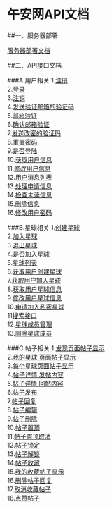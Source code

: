 # 午安网API文档

##一、服务器部署

[服务器部署文档](/config/Config.md)

##二、API接口文档

###A.用户相关
1.[注册](/wiki/User.Reg.md)<br>
2.[登录](/wiki/User.Login.md)<br>
3.[注销](/wiki/User.Logout.md)<br>
4.[发送验证邮箱的验证码](/wiki/User.CheckMail.md)<br>
5.[邮箱验证](/wiki/User.MailChecked.md)<br>
6.[确认邮箱验证](/wiki/User.GetMailChecked.md)<br>
7.[发送改密的验证码](/wiki/User.SendMail.md)<br>
8.[重置密码](/wiki/User.RePsw.md)<br>
9.[是否登陆](/wiki/Group.UStatus.md)<br>
10.[获取用户信息](/wiki/User.GetUserInfo.md)<br>
11.[修改用户信息](/wiki/User.AlterUserInfo.md)<br>
12.[用户消息列表](/wiki/user.show_message.md)<br>
13.[处理申请信息](/wiki/user.process_apply.md)<br>
14.[检查未读信息](/wiki/user.check_new_info.md)<br>
15.[删除信息](/wiki/user.delete_message.md)<br>
16.[修改用户密码](/wiki/User.Changepwd.md)<br>

###B.星球相关
1.[创建星球](/wiki/Group.Create.md)<br>
2.[加入星球](/wiki/Group.Join.md)<br>
3.[退出星球](/wiki/Group.Quit.md)<br>
4.[是否加入星球](/wiki/Group.GStatus.md)<br>
5.[星球列表](/wiki/group.lists.md)<br>
6.[获取用户创建星球](/wiki/group.get_create.md)<br>
7.[获取用户加入星球](/wiki/group.get_joined.md)<br>
8.[获取用户星球信息](/wiki/Group.GetGroupInfo.md)<br>
9.[修改用户星球信息](/wiki/Group.AlterGroupInfo.md)<br>
10.[申请加入私密星球](/wiki/group.private_group.md)<br>
11[搜索接口](/wiki/group.search.md)<br>
12.[星球成员管理](/wiki/group.user_manage.md)<br>
13.[删除星球成员](/wiki/group.delete_group_member.md)<br>

###C.帖子相关
1.[发现页面帖子显示](/wiki/Post.GetIndexPost.md)<br>
2.[我的星球 页面帖子显示](/wiki/Post.GetMyGroupPost.md)<br>
3.[每个星球页面帖子显示](/wiki/Post.GetGroupPost.md)<br>
4.[帖子详情 发帖内容](/wiki/post.get_post_base.md)<br>
5.[帖子详情 回帖内容](/wiki/post.get_post_reply.md)<br>
6.[帖子发布](/wiki/group.posts.md)<br>
7.[帖子回复](/wiki/post.post_reply.md)<br>
8.[帖子编辑](/wiki/post.edit_post.md)<br>
9.[帖子删除](/wiki/Post.DeletePost.md)<br>
10.[帖子置顶](/wiki/Post.StickyPost.md)<br>
11.[帖子置顶取消](/wiki/Post.UnStickyPost.md)<br>
12.[帖子锁定](/wiki/Post.LockPost.md)<br>
13.[帖子解锁](/wiki/Post.UnlockPost.md)<br>
14.[帖子收藏](/wiki/Post.CollectPost.md)<br>
15.[我的收藏帖子显示](/wiki/Post.GetCollectPost.md)<br>
16.[删除帖子回复](/wiki/Post.DeletePostReply.md)<br>
17.[取消收藏帖子](/wiki/Post.DeleteCollectPost.md)<br>
18.[点赞帖子](/wiki/Post.ApprovePost.md)<br>
